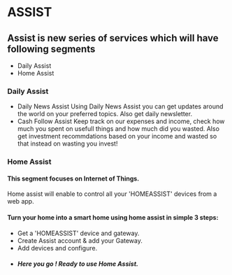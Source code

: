 # ASSIST
## Assist is new series of services which will have following segments
* Daily Assist
* Home Assist

### Daily Assist
* Daily News Assist
Using Daily News Assist you can get updates around the world on your preferred topics.
Also get daily newsletter.
* Cash Follow Assist
Keep track on our expenses and income, check how much you spent on usefull things and how much did you wasted.
Also get investment recommdations based on your income and wasted so that instead on wasting you invest!

### Home Assist
#### This segment focuses on Internet of Things.
Home assist will enable to control all your 'HOMEASSIST' devices from a web app.
#### Turn your home into a smart home using home assist in simple 3 steps:
* Get a 'HOMEASSIST' device and gateway.
* Create Assist account & add your Gateway.
* Add devices and configure.
* ##### Here you go ! Ready to use Home Assist. 